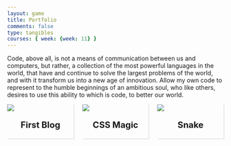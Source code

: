 ```yaml
---
layout: game
title: Portfolio
comments: false
type: tangibles
courses: { week: {week: 11} }
---
```


<style>
  .container {
    transition: 0.15s;
    box-shadow: 1px 1px 1px rgba(0,0,0,0.15);
  }

  .container:hover {
    box-shadow: 2px 2px 2px rgba(0,0,0,0.15);
  }
  
  .project-information {
    text-align: center;
  }

  .project-name {
    font-size: 20px;
    font-weight: bold;
  }

  .project-date {
    font-size: 15px;
    color: grey;
    text-decoration: none;
  }

  .project-date:hover {
    text-decoration: none;
  }
</style>

Code, above all, is not a means of communication between us and computers, but rather, a collection of the most powerful languages in the world, that have and continue to solve the largest problems of the world, and with it transform us into a new age of innovation. Allow my own code to represent to the humble beginnings of an ambitious soul, who like others, desires to use this ability to which is code, to better our world.



<div style="display: grid; grid-template-columns: 1fr 1fr 1fr; margin-bottom: 30px; column-gap: 20px; row-gap: 40px;">

  <!--Container 1-->
  <div class="container">
    <!--Image-->
    <div class="image">
      <a href="{{site.baseurl}}//2023/08/24/tech-journey.html" target="_blank">
        <img src="{{site.baseurl}}/images/Portfolio/cyberaegis.jpg">
      </a>
    </div>
        <!--Project Information-->
        <div class="project-information">
          <p class="project-name">First Blog</p>
        </div>
  </div>

  <!--Container 2-->
  <div class="container">
    <!--Image-->
    <div class="image">
      <a href="{{site.baseurl}}//2023/08/24/tech-journey.html" target="_blank">
        <img src="{{site.baseurl}}/images/Portfolio/css-magic.jpg">
      </a>
    </div>
        <!--Project Information-->
        <div class="project-information">
          <p class="project-name">CSS Magic</p>
        </div>
  </div>

  <!--Container 3-->
  <div class="container">
    <!--Image-->
    <div class="image">
      <a href="{{site.baseurl}}//2023/08/24/tech-journey.html" target="_blank">
        <img src="{{site.baseurl}}/images/Portfolio/snake.jpg">
      </a>
    </div>
        <!--Project Information-->
        <div class="project-information">
          <p class="project-name">Snake</p>
        </div>
  </div>
</div>